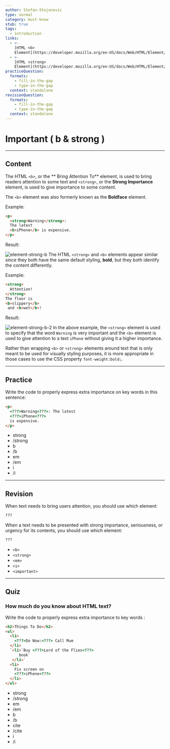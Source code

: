 ```yaml
---
author: Stefan-Stojanovic
type: normal
category: must-know
stub: true
tags:
  - introduction
links:
  - >-
    [HTML <b>
    Element](https://developer.mozilla.org/en-US/docs/Web/HTML/Element/b){documentation}
  - >-
    [HTML <strong>
    Element](https://developer.mozilla.org/en-US/docs/Web/HTML/Element/strong){documentation}
practiceQuestion:
  formats:
    - fill-in-the-gap
    - type-in-the-gap
  context: standalone
revisionQuestion:
  formats:
    - fill-in-the-gap
    - type-in-the-gap
  context: standalone
---
```


# Important ( b & strong )


---

## Content

The HTML `<b>`, or the ** Bring Attention To** element, is used to bring readers attention to some text and `<strong>`, or the **Strong Importance** element, is used to give importance to some content.

The `<b>` element was also formerly known as the **Boldface** element.

Example:

```html
<p>
  <strong>Warning</strong>:
  The latest
  <b>iPhone</b> is expensive.
</p>
```

Result:

![element-strong-b](https://img.enkipro.com/4a7c5e17ac6a527ee31eb43fcc59ccef.png)
The HTML `<strong>` and `<b>` elements appear similar since they both have the same default styling, **bold**, but they both identify the content differently.

Example:

```html
<strong>
  Attention!
</strong>
The floor is
<b>slippery</b>
 and <b>wet</b>!
```

Result:

![element-strong-b-2](https://img.enkipro.com/e06f459f7551728301762b850638bacd.png)
In the above example, the `<strong>` element is used to specify that the word `Warning` is very important and the `<b>` element is used to give attention to a text `iPhone` without giving it a higher importance.

Rather than wrapping `<b>` or `<strong>` elements around text that is only meant to be used for visually styling purposes, it is more appropriate in those cases to use the CSS property `font-weight:bold;`.


---

## Practice

Write the code to properly express extra importance on key words in this sentence:

```html
<p>
  <???>Warning<???>: The latest
  <???>iPhone<???>
  is expensive.
</p>
```

- strong
- /strong
- b
- /b
- em
- /em
- i
- /i


---

## Revision

When text needs to bring users attention, you should use which element:

```html
???
```

When a text needs to be presented with strong importance, seriousness, or urgency for its contents, you should use which element:

```html
???
```

- `<b>`
- `<strong>`
- `<em>`
- `<i>`
- `<important>`


---

## Quiz

### How much do you know about HTML text?


Write the code to properly express extra importance to key words :

```html
<h2>Things To Do</h2>
<ul>
  <li>
    <???>Do Now:<???> Call Mum
  </li>
  `<li>`Buy <???>Lord of the Flies<???>
      book`
   </li>`
  <li>
    Fix screen on
    <???>iPhone<???>
  </li>
</ul>
```

- strong
- /strong
- em
- /em
- b
- /b
- cite
- /cite
- i
- /i
